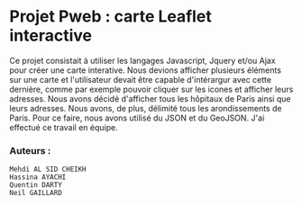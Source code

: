# Projet Pweb : carte Leaflet interactive
Ce projet consistait à utiliser les langages Javascript, Jquery et/ou Ajax pour créer une carte interative. 
Nous devions afficher plusieurs éléments sur une carte et l'utilisateur devait être capable d'intérargur avec cette dernière, 
comme par exemple pouvoir cliquer sur les icones et afficher leurs adresses. Nous avons décidé d'afficher tous les hôpitaux de Paris ainsi que leurs adresses.
Nous avons, de plus, délimité tous les arondissements de Paris. Pour ce faire, nous avons utilisé du JSON et du GeoJSON.
J'ai effectué ce travail en équipe.

### Auteurs :
```
Mehdi AL SID CHEIKH
Hassina AYACHI
Quentin DARTY
Neil GAILLARD
